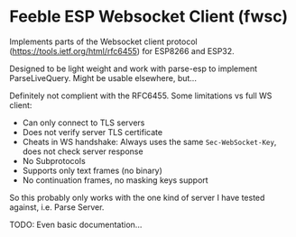 # Feeble ESP Websocket Client (fwsc)

Implements parts of the Websocket client protocol
(https://tools.ietf.org/html/rfc6455) for ESP8266 and ESP32.

Designed to be light weight and work with parse-esp to implement ParseLiveQuery.
Might be usable elsewhere, but...

Definitely not complient with the RFC6455.
Some limitations vs full WS client:
- Can only connect to TLS servers
- Does not verify server TLS certificate
- Cheats in WS handshake: Always uses the same `Sec-WebSocket-Key`, does not check server response
- No Subprotocols
- Supports only text frames (no binary)
- No continuation frames, no masking keys support

So this probably only works with the one kind of server I have tested against, i.e. Parse Server.

TODO: Even basic documentation...